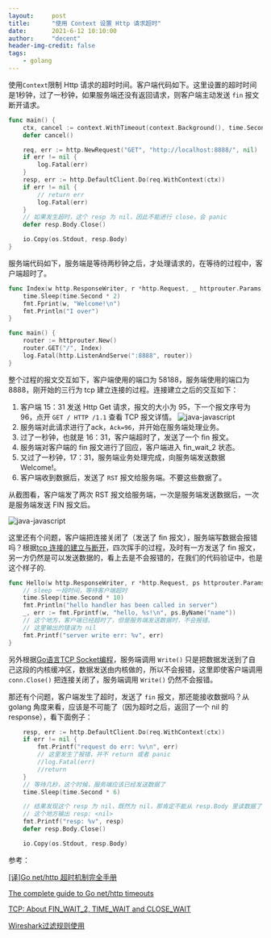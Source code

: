 ```yaml
---
layout:     post
title:      "使用 Context 设置 Http 请求超时"
date:       2021-6-12 10:10:00
author:     "decent"
header-img-credit: false
tags:
    - golang
---
```


使用`Context`限制 Http 请求的超时时间。客户端代码如下。这里设置的超时时间是1秒钟，过了一秒钟，如果服务端还没有返回请求，则客户端主动发送 `fin` 报文断开请求。
```go
func main() {
	ctx, cancel := context.WithTimeout(context.Background(), time.Second)
	defer cancel()

	req, err := http.NewRequest("GET", "http://localhost:8888/", nil)
	if err != nil {
		log.Fatal(err)
	}
	resp, err := http.DefaultClient.Do(req.WithContext(ctx))
	if err != nil {
		// return err
		log.Fatal(err)
	}
	// 如果发生超时，这个 resp 为 nil，因此不能进行 close，会 panic
	defer resp.Body.Close()

	io.Copy(os.Stdout, resp.Body)
}
```
服务端代码如下，服务端是等待两秒钟之后，才处理请求的，在等待的过程中，客户端超时了。
```go
func Index(w http.ResponseWriter, r *http.Request, _ httprouter.Params) {
	time.Sleep(time.Second * 2)
	fmt.Fprint(w, "Welcome!\n")
	fmt.Println("I over")
}

func main() {
	router := httprouter.New()
	router.GET("/", Index)
	log.Fatal(http.ListenAndServe(":8888", router))
}
```
整个过程的报文交互如下，客户端使用的端口为 58188，服务端使用的端口为 8888，刚开始的三行为 tcp 建立连接的过程。连接建立之后的交互如下：
1. 客户端 15：31 发送 Http Get 请求，报文的大小为 95，下一个报文序号为 96，点开 `GET / HTTP /1.1` 查看 TCP 报文详情。
    ![java-javascript](/img/in-post/common/detail_tcp.png)
2. 服务端对此请求进行了ack，`Ack=96`，并开始在服务端处理业务。
3. 过了一秒钟，也就是 16：31，客户端超时了，发送了一个 fin 报文。
4. 服务端对客户端的 fin 报文进行了回应，客户端进入 fin_wait_2 状态。
5. 又过了一秒钟，17：31，服务端业务处理完成，向服务端发送数据 Welcome!。
6. 客户端收到数据后，发送了 `RST` 报文给服务端。不要这些数据了。

从截图看，客户端发了两次 RST 报文给服务端，一次是服务端发送数据后，一次是服务端发送 FIN 报文后。

![java-javascript](/img/in-post/common/context.png)

这里还有个问题，客户端把连接关闭了（发送了 fin 报文），服务端写数据会报错吗？根据[tcp 连接的建立与断开](https://loverhythm1990.github.io/2021/04/02/tcp-0/)，四次挥手的过程，及时有一方发送了 fin 报文，另一方仍然是可以发送数据的，看上去是不会报错的，在我们的代码验证中，也是这个样子的.
```go
func Hello(w http.ResponseWriter, r *http.Request, ps httprouter.Params) {
	// sleep 一段时间，等待客户端超时
	time.Sleep(time.Second * 10)
	fmt.Println("hello handler has been called in server")
	_, err := fmt.Fprintf(w, "hello, %s!\n", ps.ByName("name"))
	// 这个地方，客户端已经超时了，但是服务端发送数据时，不会报错。
	// 这里输出的错误为 nil
	fmt.Printf("server write err: %v", err)
}
```
另外根据[Go语言TCP Socket编程](https://tonybai.com/2015/11/17/tcp-programming-in-golang/)，服务端调用 `Write()` 只是把数据发送到了自己这段的内核缓冲区，数据发送由内核做的，所以不会报错，这里即使客户端调用 `conn.Close()` 把连接关闭了，服务端调用 `Write()` 仍然不会报错。

那还有个问题，客户端发生了超时，发送了 `fin` 报文，那还能接收数据吗？从 golang 角度来看，应该是不可能了（因为超时之后，返回了一个 nil 的 response），看下面例子：
```go
	resp, err := http.DefaultClient.Do(req.WithContext(ctx))
	if err != nil {
		fmt.Printf("request do err: %v\n", err)
		// 这里发生了报错，并不 return 或者 panic
		//log.Fatal(err)
		//return
	}
	// 等待几秒，这个时候，服务端应该已经发送数据了
	time.Sleep(time.Second * 6)

	// 结果发现这个 resp 为 nil，既然为 nil，那肯定不能从 resp.Body 里读数据了，会panic.
	// 这个地方输出 resp: <nil>
	fmt.Printf("resp: %v", resp)
	defer resp.Body.Close()

	io.Copy(os.Stdout, resp.Body)
```

参考：

[[译]Go net/http 超时机制完全手册](https://colobu.com/2016/07/01/the-complete-guide-to-golang-net-http-timeouts/)

[The complete guide to Go net/http timeouts](https://blog.cloudflare.com/the-complete-guide-to-golang-net-http-timeouts/)

[TCP: About FIN_WAIT_2, TIME_WAIT and CLOSE_WAIT](https://benohead.com/blog/2013/07/21/tcp-about-fin_wait_2-time_wait-and-close_wait/)

[Wireshark过滤规则使用](https://blog.51cto.com/laoyinga/1767613)


